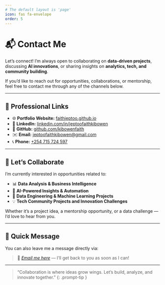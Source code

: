 ```yaml
---
# The default layout is 'page'
icon: fas fa-envelope
order: 5
---
```


# 📬 Contact Me

Let’s connect! I’m always open to collaborating on **data-driven projects**, discussing **AI innovations**, or sharing insights on **analytics, tech, and community building**.  

If you’d like to reach out for opportunities, collaborations, or mentorship, feel free to contact me through any of the channels below.

---

## 💼 Professional Links

- 🌐 **Portfolio Website:** [faithjeptoo.github.io](https://kibowenfaith.github.io)
- 💼 **LinkedIn:** [linkedin.com/in/jeptoofaithkibowen](https://www.linkedin.com/in/jeptoofaithkibowen)
- 🐙 **GitHub:** [github.com/kibowenfaith](https://github.com/kibowenfaith)
- ✉️ **Email:** [jeptoofaithkibowen@gmail.com](mailto:jeptoofaithkibowen@gmail.com)
- 📞 **Phone:** [+254 715 724 597](tel:+254715724597)

---

## 🤝 Let’s Collaborate
I’m currently interested in opportunities related to:
- 📊 **Data Analysis & Business Intelligence**  
- 🤖 **AI-Powered Insights & Automation**  
- 🧩 **Data Engineering & Machine Learning Projects**  
- 💡 **Tech Community Projects and Innovation Challenges**

Whether it’s a project idea, a mentorship opportunity, or a data challenge — I’d love to hear from you.

---

## 💬 Quick Message
You can also leave me a message directly via:
> 💌 *[Email me here](mailto:jeptoofaithkibowen@gmail.com)* — I’ll get back to you as soon as I can!

---

> “Collaboration is where ideas grow wings. Let’s build, analyze, and innovate together.”
{: .prompt-tip }
